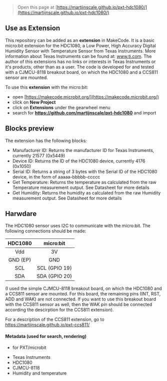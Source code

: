 
> Open this page at [https://martijnscale.github.io/pxt-hdc1080/](https://martijnscale.github.io/pxt-hdc1080/)

## Use as Extension

This repository can be added as an **extension** in MakeCode.
It is a basic micro:bit extension for the HDC1080, a Low Power, High Accuracy Digital Humidity Sensor with Temperature Sensor from Texas Instruments. More information about Texas Instruments can be found at: www.ti.com. The author of this extensions has no links or interests in Texas Instruments or it's products, other than as a user. 
The code is developed for and tested with a CJMCU-8118 breakout board, on which the HDC1080 and a CCS811 sensor are mounted.

To use this **extension** with the micro:bit:
* open [https://makecode.microbit.org/](https://makecode.microbit.org/)
* click on **New Project**
* click on **Extensions** under the gearwheel menu
* search for **https://github.com/martijnscale/pxt-hdc1080** and import

## Blocks preview

The extension has the following blocks:
- Manufacturer ID: Returns the manufacturer ID for Texas Instruments, currently 21577 (0x5449)
- Device ID: Returns the ID of the HDC1080 device, currently 4176 (0x1050)
- Serial ID: Returns a string of 3 bytes with the Serial ID of the HDC1080 device, in the form of aaaaa-bbbbb-ccccc
- Get Temperature: Returns the temperature as calculated from the raw Temperature measurement output. See Datasheet for more details
- Get Humidity: Returns the humidity as calculated from the raw Humidity measurement output. See Datasheet for more details

## Harwdare

The HDC1080 sensor uses I2C to communicate with the micro:bit. The following connections should be made:

|HDC1080|micro:bit|
|:---:|:---:|
|Vdd|3V|
|GND (EP)|GND|
|SCL|SCL (GPIO 19)|
|SDA|SDA (GPIO 20)|

(I used the simple CJMCU-8118 breakout board, on which the HDC1080 and a CCS811 sensor are mounted. For this board, the remaining pins (INT, RST, ADD and WAK) are not connected. If you want to use this breakout board with the CCS811 sensor as well, then the WAK pin should be connected according the descirption for the CCS811 extension).

For a description of the CCS811 extension, go to https://martijnscale.github.io/pxt-ccs811/

#### Metadata (used for search, rendering)

* for PXT/microbit
<script src="https://makecode.com/gh-pages-embed.js"></script><script>makeCodeRender("{{ site.makecode.home_url }}", "{{ site.github.owner_name }}/{{ site.github.repository_name }}");</script>
* Texas Instruments
* HDC1080
* CJMCU-8118
* Humidity and temperature

